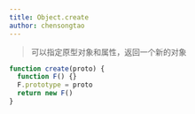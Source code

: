 ```yaml
---
title: Object.create
author: chensongtao
---
```


> 可以指定原型对象和属性，返回一个新的对象

```js
function create(proto) {
  function F() {}
  F.prototype = proto
  return new F()
}
```
